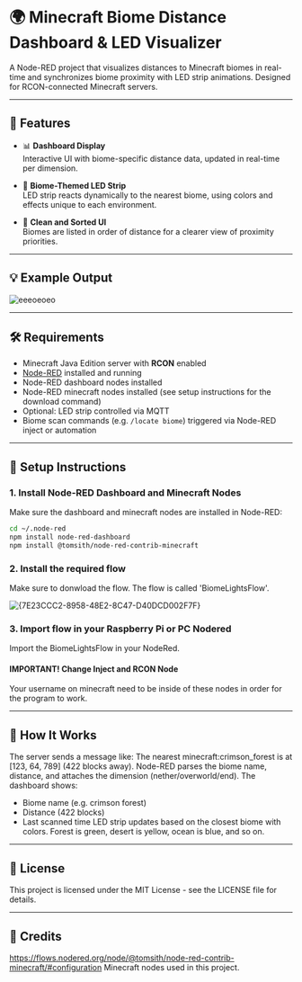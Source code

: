 # 🌍 Minecraft Biome Distance Dashboard & LED Visualizer

A Node-RED project that visualizes distances to Minecraft biomes in real-time and synchronizes biome proximity with LED strip animations. Designed for RCON-connected Minecraft servers.

---

## 🧭 Features

- 📊 **Dashboard Display**  
  Interactive UI with biome-specific distance data, updated in real-time per dimension.

- 🎨 **Biome-Themed LED Strip**  
  LED strip reacts dynamically to the nearest biome, using colors and effects unique to each environment.
  
- 🧹 **Clean and Sorted UI**  
  Biomes are listed in order of distance for a clearer view of proximity priorities.

---

## 💡 Example Output

![eeeoeoeo](https://github.com/user-attachments/assets/af344263-2b68-445a-8a7c-304e8d6be85e)


---

## 🛠 Requirements

- Minecraft Java Edition server with **RCON** enabled
- [Node-RED](https://nodered.org/) installed and running
- Node-RED dashboard nodes installed
- Node-RED minecraft nodes installed (see setup instructions for the download command)
- Optional: LED strip controlled via MQTT
- Biome scan commands (e.g. `/locate biome`) triggered via Node-RED inject or automation

---

## 🔧 Setup Instructions

### 1. Install Node-RED Dashboard and Minecraft Nodes

Make sure the dashboard and minecraft nodes are installed in Node-RED:

```bash
cd ~/.node-red
npm install node-red-dashboard
npm install @tomsith/node-red-contrib-minecraft
```

### 2. Install the required flow

Make sure to donwload the flow. The flow is called 'BiomeLightsFlow'.

![{7E23CCC2-8958-48E2-8C47-D40DCD002F7F}](https://github.com/user-attachments/assets/93a833b9-51b5-4356-9cdf-96b6c7b7148d)

### 3. Import flow in your Raspberry Pi or PC Nodered

Import the BiomeLightsFlow in your NodeRed. 

#### IMPORTANT! Change Inject and RCON Node

Your username on minecraft need to be inside of these nodes in order for the program to work.

---

## 🧠 How It Works

The server sends a message like:
The nearest minecraft:crimson_forest is at [123, 64, 789] (422 blocks away).
Node-RED parses the biome name, distance, and attaches the dimension (nether/overworld/end).
The dashboard shows:
  - Biome name (e.g. crimson forest)
  - Distance (422 blocks)
  - Last scanned time
LED strip updates based on the closest biome with colors.
Forest is green, desert is yellow, ocean is blue, and so on.

---

## 🧾 License

This project is licensed under the MIT License - see the LICENSE file for details.

---

## 📌 Credits

https://flows.nodered.org/node/@tomsith/node-red-contrib-minecraft/#configuration
Minecraft nodes used in this project.
